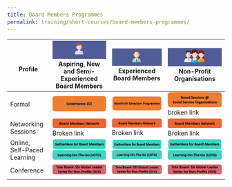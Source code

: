 ```yaml
---
title: Board Members Programmes
permalink: training/short-courses/board-members-programmes/
---
```



| <br> Profile | ![Aspiring, New and Semi-Experienced Board Members](/images/short-courses/board-page/aspiring-new-semi-board-members.png) Aspiring, New and Semi-Experienced Board Members  |![Experienced Board Members](/images/short-courses/board-page/experienced-board-members.png) Experienced Board Members  |![Non-Profit Organisation](/images/short-courses/board-page/non-profit-org.png) Non-Profit Organisations  |  
|--|--|--|--|
|Formal |[![Governance 101](/images/short-courses/board-page/governance-101.png)](governance-101)  |[![NonProfit Directors Programme](/images/short-courses/board-page/nonprofit-directors-prog.png)](nonprofit-directors-programme)  | [![Board Sessions @ Social Service Organisations](/images/short-courses/board-page/board-service-sessions-sso.png)](board-sessions-at-social-service-organisations) broken link |
|Networking Sessions| [![Board Members Network](/images/short-courses/board-page/board-members-network.png)](board-members-network) Broken link |[![Board Members Network](/images/short-courses/board-page/board-members-network.png)](board-members-network) Broken link|[![Board Members Network](/images/short-courses/board-page/board-members-network.png)](board-members-network) Broken link|
|Online, Self-Paced Learning| [![Gather Here](/images/short-courses/board-page/gatherhere.png)](gatherhere)<br>[![Learning-On-The-Go](/images/short-courses/board-page/lotg.png)](learning-on-the-go) |[![Gather Here](/images/short-courses/board-page/gatherhere.png)](gatherhere)<br>[![Learning-On-The-Go](/images/short-courses/board-page/lotg.png)](learning-on-the-go) |[![Gather Here](/images/short-courses/board-page/gatherhere.png)](gatherhere)<br>[![Learning-On-The-Go](/images/short-courses/board-page/lotg.png)](learning-on-the-go) |
|Conference| [![Tote Board](/images/short-courses/board-page/tote-board-ssi-gls.png)](/initiatives/tote-board-ssi/)|[![Tote Board](/images/short-courses/board-page/tote-board-ssi-gls.png)](/initiatives/tote-board-ssi/)|[![Tote Board](/images/short-courses/board-page/tote-board-ssi-gls.png)](/initiatives/tote-board-ssi/)|[![Tote Board](/images/short-courses/board-page/tote-board-ssi-gls.png)](/initiatives/tote-board-ssi/)|

